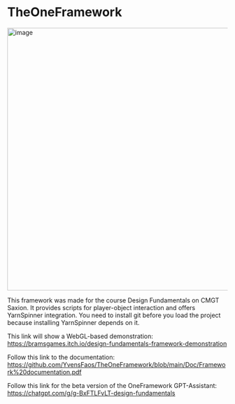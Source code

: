 # TheOneFramework

<img width="600" alt="image" src="https://github.com/user-attachments/assets/b0cec982-0a87-4351-ac8f-25f8bcdb1448">

This framework was made for the course Design Fundamentals on CMGT Saxion.
It provides scripts for player-object interaction and offers YarnSpinner integration.
You need to install git before you load the project because installing YarnSpinner depends on it.

This link will show a WebGL-based demonstration:
https://bramsgames.itch.io/design-fundamentals-framework-demonstration

Follow this link to the documentation:
https://github.com/YvensFaos/TheOneFramework/blob/main/Doc/Framework%20documentation.pdf

Follow this link for the beta version of the OneFramework GPT-Assistant:
https://chatgpt.com/g/g-BxFTLFvLT-design-fundamentals
